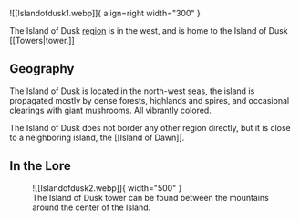 
![[Islandofdusk1.webp]]{ align=right width="300" }

The Island of Dusk [region](/Regions) is in the west, and is home to the Island of Dusk [[Towers|tower.]] 

## Geography 

The Island of Dusk is located in the north-west seas, the island is propagated mostly by dense forests, highlands and spires, and occasional clearings with giant mushrooms. All vibrantly colored.

The Island of Dusk does not border any other region directly, but it is close to a neighboring island, the [[Island of Dawn]]. 

## In the Lore


<figure markdown>
  ![[Islandofdusk2.webp]]{ width="500" }
  <figcaption>The Island of Dusk tower can be found between the mountains around the center of the Island.</figcaption>
</figure>

